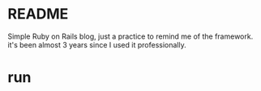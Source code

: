 # README

Simple Ruby on Rails blog, just a practice to remind me of the framework. it's been almost 3 years since I used it professionally.

# run
